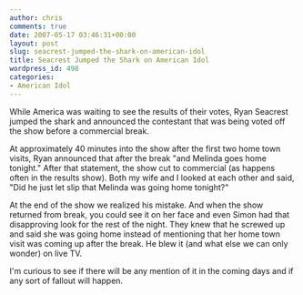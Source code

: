 ```yaml
---
author: chris
comments: true
date: 2007-05-17 03:46:31+00:00
layout: post
slug: seacrest-jumped-the-shark-on-american-idol
title: Seacrest Jumped the Shark on American Idol
wordpress_id: 498
categories:
- American Idol
---
```


While America was waiting to see the results of their votes, Ryan Seacrest jumped the shark and announced the contestant that was being voted off the show before a commercial break.

At approximately 40 minutes into the show after the first two home town visits, Ryan announced that after the break "and Melinda goes home tonight." After that statement, the show cut to commercial (as happens often in the results show). Both my wife and I looked at each other and said, "Did he just let slip that Melinda was going home tonight?"

At the end of the show we realized his mistake. And when the show returned from break, you could see it on her face and even Simon had that disapproving look for the rest of the night. They knew that he screwed up and said she was going home instead of mentioning that her home town visit was coming up after the break. He blew it (and what else we can only wonder) on live TV.

I'm curious to see if there will be any mention of it in the coming days and if any sort of fallout will happen. 
